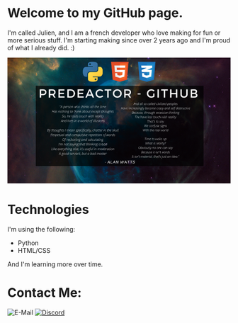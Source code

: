 # Welcome to my GitHub page.

I'm called Julien, and I am a french developer who love making for fun or more serious stuff. I'm starting making since over 2 years ago and I'm proud of what I already did. :)

![Bannière](./img/banner.png)

# Technologies
I'm using the following:
- Python
- HTML/CSS

And I'm learning more over time.

# Contact Me:
![E-Mail](https://img.shields.io/badge/E--Mail-predeactor0%40gmail.com-brightgreen?style=for-the-badge)
[![Discord](https://img.shields.io/badge/Discord-Capitaine%20Predeactor%230495-7289DA?logo=discord&style=for-the-badge)](https://discord.gg/zg6ydua)
